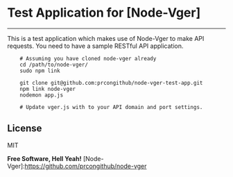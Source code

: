 Test Application for [Node-Vger]
=========

-----
This is a test application which makes use of Node-Vger to make API requests.
You need to have a sample RESTful API application.

```
    # Assuming you have cloned node-vger already
    cd /path/to/node-vger/
    sudo npm link
    
    git clone git@github.com:prcongithub/node-vger-test-app.git
    npm link node-vger
    nodemon app.js
   
    # Update vger.js with to your API domain and port settings.
```


License
----

MIT


**Free Software, Hell Yeah!**
[Node-Vger]:https://github.com/prcongithub/node-vger
